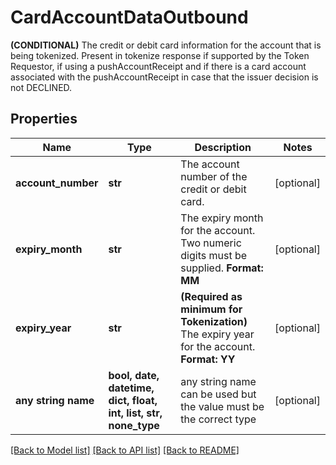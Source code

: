 # CardAccountDataOutbound

**(CONDITIONAL)** The credit or debit card information for the account that is being tokenized.  Present in tokenize response if supported by the Token Requestor, if using a pushAccountReceipt and if there is a card account associated with the pushAccountReceipt in case that the issuer decision is not DECLINED. 

## Properties
Name | Type | Description | Notes
------------ | ------------- | ------------- | -------------
**account_number** | **str** | The account number of the credit or debit card.  | [optional] 
**expiry_month** | **str** |  The expiry month for the account. Two numeric digits must be supplied. **Format: MM**  | [optional] 
**expiry_year** | **str** | **(Required as minimum for Tokenization)** The expiry year for the account. **Format: YY**  | [optional] 
**any string name** | **bool, date, datetime, dict, float, int, list, str, none_type** | any string name can be used but the value must be the correct type | [optional]

[[Back to Model list]](../README.md#documentation-for-models) [[Back to API list]](../README.md#documentation-for-api-endpoints) [[Back to README]](../README.md)


